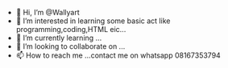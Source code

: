 - 👋 Hi, I’m @Wallyart
- 👀 I’m interested in learning some basic act like programming,coding,HTML eic...
- 🌱 I’m currently learning ...
- 💞️ I’m looking to collaborate on ...
- 📫 How to reach me ...contact me on whatsapp 08167353794

<!---
Wallyart/Wallyart is a ✨ special ✨ repository because its `README.md` (this file) appears on your GitHub profile.
You can click the Preview link to take a look at your changes.
--->
